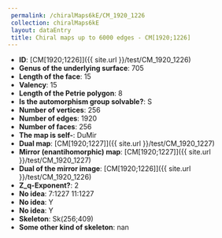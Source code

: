 ```yaml
--- 
 permalink: /chiralMaps6kE/CM_1920_1226 
 collection: chiralMaps6kE
 layout: dataEntry
 title: Chiral maps up to 6000 edges - CM[1920;1226]
---
```


- **ID**: [CM[1920;1226]]({{ site.url }}/test/CM_1920_1226)
- **Genus of the underlying surface**: 705
- **Length of the face**: 15
- **Valency**: 15
- **Length of the Petrie polygon**: 8
- **Is the automorphism group solvable?**: S
- **Number of vertices**: 256
- **Number of edges**: 1920
- **Number of faces**: 256
- **The map is self-**: DuMir
- **Dual map**: [CM[1920;1227]]({{ site.url }}/test/CM_1920_1227)
- **Mirror (enantihomorphic) map**: [CM[1920;1227]]({{ site.url }}/test/CM_1920_1227)
- **Dual of the mirror image**: [CM[1920;1226]]({{ site.url }}/test/CM_1920_1226)
- **Z_q-Exponent?**: 2
- **No idea**:  7:1227 11:1227
- **No idea**: Y
- **No idea**: Y
- **Skeleton**: Sk(256;409)
- **Some other kind of skeleton**: nan
